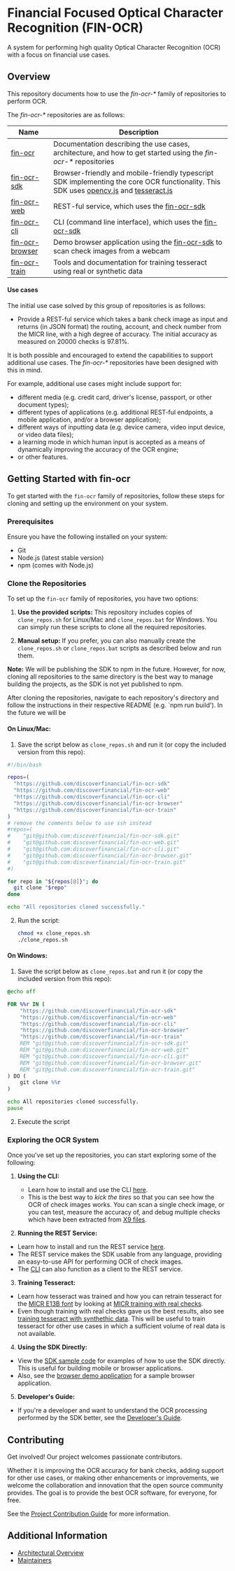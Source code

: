 # Financial Focused Optical Character Recognition (FIN-OCR)

A system for performing high quality Optical Character Recognition (OCR) with a focus on financial use cases.

## Overview

This repository documents how to use the *fin-ocr-\** family of repositories to perform OCR.

The *fin-ocr-\** repositories are as follows:

| Name | Description |
| ---- | ----------- |
| [fin-ocr](https://github.com/discoverfinancial/fin-ocr) | Documentation describing the use cases, architecture, and how to get started using the *fin-ocr-\** repositories |
| [fin-ocr-sdk](https://github.com/discoverfinancial/fin-ocr-sdk) | Browser-friendly and mobile-friendly typescript SDK implementing the core OCR functionality.  This SDK uses [opencv.js](https://github.com/TechStark/opencv-js) and [tesseract.js](https://tesseract.projectnaptha.com/) |
| [fin-ocr-web](https://github.com/discoverfinancial/fin-ocr-web) | REST-ful service, which uses the [fin-ocr-sdk](https://github.com/discoverfinancial/fin-ocr-sdk) |
| [fin-ocr-cli](https://github.com/discoverfinancial/fin-ocr-cli) | CLI (command line interface), which uses the [fin-ocr-sdk](https://github.com/discoverfinancial/fin-ocr-sdk) |
| [fin-ocr-browser](https://github.com/discoverfinancial/fin-ocr-browser) | Demo browser application using the [fin-ocr-sdk](https://github.com/discoverfinancial/fin-ocr-sdk) to scan check images from a webcam |
| [fin-ocr-train](https://github.com/discoverfinancial/fin-ocr-train) | Tools and documentation for training tesseract using real or synthetic data |

#### Use cases
The initial use case solved by this group of repositories is as follows:

* Provide a REST-ful service which takes a bank check image as input and returns (in JSON format) the routing, account, and check number from the MICR line, with a high degree of accuracy.  The initial accuracy as measured on 20000 checks is 97.81%.

It is both possible and encouraged to extend the capabilities to support additional use cases.  The *fin-ocr-\** repositories have been designed with this in mind.

For example, additional use cases might include support for:
* different media (e.g. credit card, driver's license, passport, or other document types);
* different types of applications (e.g. additional REST-ful endpoints, a mobile application, and/or a browser application);
* different ways of inputting data (e.g. device camera, video input device, or video data files);
* a learning mode in which human input is accepted as a means of dynamically improving the accuracy of the OCR engine;
* or other features.

## Getting Started with fin-ocr

To get started with the `fin-ocr` family of repositories, follow these steps for cloning and setting up the environment on your system.

### Prerequisites

Ensure you have the following installed on your system:

- Git
- Node.js (latest stable version)
- npm (comes with Node.js)

### Clone the Repositories

To set up the `fin-ocr` family of repositories, you have two options:

1. **Use the provided scripts:**
   This repository includes copies of `clone_repos.sh` for Linux/Mac and `clone_repos.bat` for Windows. You can simply run these scripts to clone all the required repositories.

2. **Manual setup:**
   If you prefer, you can also manually create the `clone_repos.sh` or `clone_repos.bat` scripts as described below and run them.

**Note:** We will be publishing the SDK to npm in the future. However, for now, cloning all repositories to the same directory is the best way to manage building the projects, as the SDK is not yet published to npm.

After cloning the repositories, navigate to each repository's directory and follow the instructions in their respective README (e.g. `npm run build'). In the future we will be

#### On Linux/Mac:
1. Save the script below as `clone_repos.sh` and run it (or copy the included version from this repo):

```bash
#!/bin/bash

repos=(
  "https://github.com/discoverfinancial/fin-ocr-sdk"
  "https://github.com/discoverfinancial/fin-ocr-web"
  "https://github.com/discoverfinancial/fin-ocr-cli"
  "https://github.com/discoverfinancial/fin-ocr-browser"
  "https://github.com/discoverfinancial/fin-ocr-train"
)
# remove the comments below to use ssh instead
#repos=(
#    "git@github.com:discoverfinancial/fin-ocr-sdk.git"
#    "git@github.com:discoverfinancial/fin-ocr-web.git"
#    "git@github.com:discoverfinancial/fin-ocr-cli.git"
#    "git@github.com:discoverfinancial/fin-ocr-browser.git"
#    "git@github.com:discoverfinancial/fin-ocr-train.git"
#)

for repo in "${repos[@]}"; do
  git clone "$repo"
done

echo "All repositories cloned successfully."
```

2. Run the script:

    ```bash
    chmod +x clone_repos.sh
    ./clone_repos.sh
    ```

#### On Windows:
1. Save the script below as `clone_repos.bat` and run it (or copy the included version from this repo):

```bat
@echo off

FOR %%r IN (
    "https://github.com/discoverfinancial/fin-ocr-sdk"
    "https://github.com/discoverfinancial/fin-ocr-web"
    "https://github.com/discoverfinancial/fin-ocr-cli"
    "https://github.com/discoverfinancial/fin-ocr-browser"
    "https://github.com/discoverfinancial/fin-ocr-train"
    REM "git@github.com:discoverfinancial/fin-ocr-sdk.git"
    REM "git@github.com:discoverfinancial/fin-ocr-web.git"
    REM "git@github.com:discoverfinancial/fin-ocr-cli.git"
    REM "git@github.com:discoverfinancial/fin-ocr-browser.git"
    REM "git@github.com:discoverfinancial/fin-ocr-train.git"
) DO (
    git clone %%r
)

echo All repositories cloned successfully.
pause

```

2. Execute the script

### Exploring the OCR System

Once you've set up the repositories, you can start exploring some of the following:

1. **Using the CLI:**
   - Learn how to install and use the CLI [here](https://github.com/discoverfinancial/fin-ocr-cli?tab=readme-ov-file#fin-ocr-cli).
   - This is the best way to *kick the tires* so that you can see how the OCR of check images works.  You can scan a single check image, or you can test, measure the accuracy of, and debug multiple checks which have been extracted from [X9 files](https://www.frbservices.org/binaries/content/assets/crsocms/financial-services/check/setup/frb-x937-standards-reference.pdf).

2. **Running the REST Service:**
  - Learn how to install and run the REST service [here](https://github.com/discoverfinancial/fin-ocr-web?tab=readme-ov-file#fin-ocr-web).
  - The REST service makes the SDK usable from any language, providing an easy-to-use API for performing OCR of check images.
  - The [CLI](https://github.com/discoverfinancial/fin-ocr-cli?tab=readme-ov-file#fin-ocr-cli) can also function as a client to the REST service.

3. **Training Tesseract:**
  - Learn how tesseract was trained and how you can retrain tesseract for the [MICR E13B font](https://en.wikipedia.org/wiki/Magnetic_ink_character_recognition#E-13B) by looking at [MICR training with real checks](https://github.com/discoverfinancial/fin-ocr-train/blob/main/real/README.md#micr-training-with-real-checks).
  - Even though training with real checks gave us the best results, also see [training tesseract with synthethic data](https://github.com/discoverfinancial/fin-ocr-train/blob/main/synthetic/README.md#tesseract-auto-training).  This will be useful to train tesseract for other use cases in which a sufficient volume of real data is not available.

4. **Using the SDK Directly:**
  - View the [SDK sample code](https://github.com/discoverfinancial/fin-ocr-sdk?tab=readme-ov-file#sample-code) for examples of how to use the SDK directly. This is useful for building mobile or browser applications.
  - Also, see the [browser demo application](https://github.com/discoverfinancial/fin-ocr-browser?tab=readme-ov-file#fin-ocr-browser-based-demo-application) for a sample browser application.

5. **Developer's Guide:**
  - If you're a developer and want to understand the OCR processing performed by the SDK better, see the [Developer's Guide](./DEV_GUIDE.md).

## Contributing

Get involved!  Our project welcomes passionate contributors.

Whether it is improving the OCR accuracy for bank checks, adding support for other use cases, or making other enhancements or improvements, we welcome the collaboration and innovation that the open source community provides.  The goal is to provide the best OCR software, for everyone, for free.

See the [Project Contribution Guide](./CONTRIBUTE.md) for more information.

## Additional Information

* [Architectural Overview](./ARCHITECTURE.md)
* [Maintainers](./MAINTAINERS.md)

